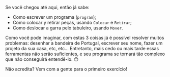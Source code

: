 Se você chegou até aqui, então já sabe:

* Como escrever um programa (`program`);
* Como colocar y retirar peças, usando `Colocar` e  `Retirar`;
* Como deslocar a garra pelo tabuleiro, usando `Mover`.

Como você pode imaginar, com estas 3 coisas já é possível resolver muitos problemas: desenhar a bandeira de Portugal, escrever seu nome, fazer um projeto da sua casa, etc, etc... Entretanto, mais cedo ou mais tarde essas ferramentas não serão suficientes, e seu programa se tornará tão complexo que não conseguirá entendê-lo. :pensive:

Não acredita? Vem com a gente para o primeiro exercício!
